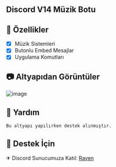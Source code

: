 ## Discord V14 Müzik Botu

## 📑 Özellikler

- [x] Müzik Sistemleri
- [x] Butonlu Embed Mesajlar
- [x] Uygulama Komutları

## 📷 Altyapıdan Görüntüler
![image](https://user-images.githubusercontent.com/93944142/195988919-960c6142-227d-48f0-a563-4e2b3d8f70b4.png)

## 🤖 Yardım
`Bu altyapı yapılırken destek alınmıştır.`

## 🚨 Destek İçin

✈ Discord Sunucumuza Katıl: [Raven](https://discord.gg/altyapilar)

